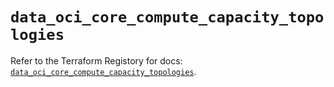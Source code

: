 # `data_oci_core_compute_capacity_topologies`

Refer to the Terraform Registory for docs: [`data_oci_core_compute_capacity_topologies`](https://registry.terraform.io/providers/oracle/oci/6.18.0/docs/data-sources/core_compute_capacity_topologies).

